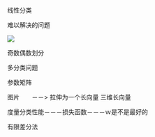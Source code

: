 线性分类

难以解决的问题

![](https://i.imgur.com/Xgwdi6s.png)

奇数偶数划分

多分类问题

参数矩阵

图片　　－－>  拉伸为一个长向量
三维长向量

度量分类性能－－－损失函数－－－ｗ是不是最好的

有限差分法